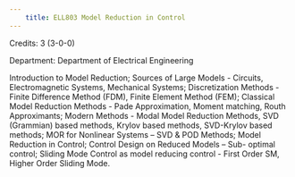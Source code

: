 ```yaml
---
    title: ELL803 Model Reduction in Control
---
```

Credits: 3 (3-0-0)

Department: Department of Electrical Engineering

Introduction to Model Reduction; Sources of Large Models - Circuits, Electromagnetic Systems, Mechanical Systems; Discretization Methods - Finite Difference Method (FDM), Finite Element Method (FEM); Classical Model Reduction Methods - Pade Approximation, Moment matching, Routh Approximants; Modern Methods - Modal Model Reduction Methods, SVD (Grammian) based methods, Krylov based methods, SVD-Krylov based methods; MOR for Nonlinear Systems – SVD & POD Methods; Model Reduction in Control; Control Design on Reduced Models – Sub- optimal control; Sliding Mode Control as model reducing control - First Order SM, Higher Order Sliding Mode.